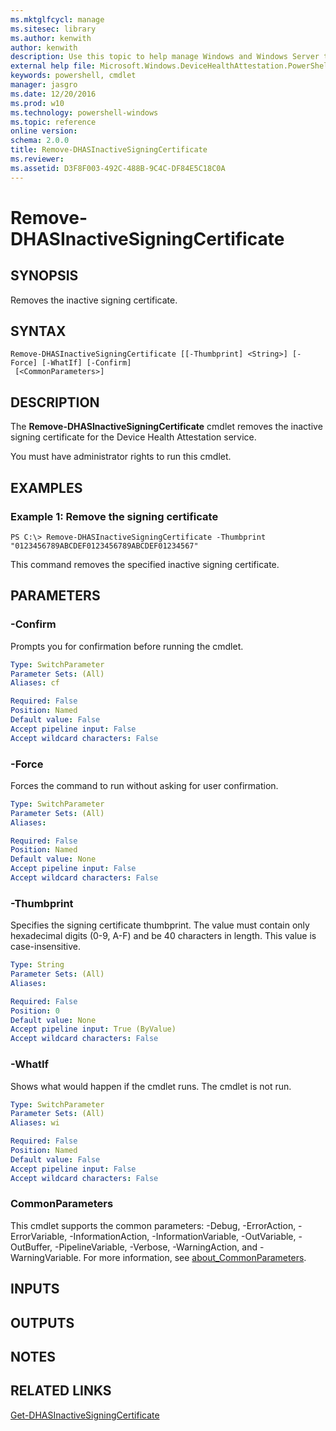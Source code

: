 ```yaml
---
ms.mktglfcycl: manage
ms.sitesec: library
ms.author: kenwith
author: kenwith
description: Use this topic to help manage Windows and Windows Server technologies with Windows PowerShell.
external help file: Microsoft.Windows.DeviceHealthAttestation.PowerShell.dll-Help.xml
keywords: powershell, cmdlet
manager: jasgro
ms.date: 12/20/2016
ms.prod: w10
ms.technology: powershell-windows
ms.topic: reference
online version: 
schema: 2.0.0
title: Remove-DHASInactiveSigningCertificate
ms.reviewer:
ms.assetid: D3F8F003-492C-488B-9C4C-DF84E5C18C0A
---
```


# Remove-DHASInactiveSigningCertificate

## SYNOPSIS
Removes the inactive signing certificate.

## SYNTAX

```
Remove-DHASInactiveSigningCertificate [[-Thumbprint] <String>] [-Force] [-WhatIf] [-Confirm]
 [<CommonParameters>]
```

## DESCRIPTION
The **Remove-DHASInactiveSigningCertificate** cmdlet removes the inactive signing certificate for the Device Health Attestation service.

You must have administrator rights to run this cmdlet.

## EXAMPLES

### Example 1: Remove the signing certificate
```
PS C:\> Remove-DHASInactiveSigningCertificate -Thumbprint "0123456789ABCDEF0123456789ABCDEF01234567"
```

This command removes the specified inactive signing certificate.

## PARAMETERS

### -Confirm
Prompts you for confirmation before running the cmdlet.

```yaml
Type: SwitchParameter
Parameter Sets: (All)
Aliases: cf

Required: False
Position: Named
Default value: False
Accept pipeline input: False
Accept wildcard characters: False
```

### -Force
Forces the command to run without asking for user confirmation.

```yaml
Type: SwitchParameter
Parameter Sets: (All)
Aliases: 

Required: False
Position: Named
Default value: None
Accept pipeline input: False
Accept wildcard characters: False
```

### -Thumbprint
Specifies the signing certificate thumbprint.
The value must contain only hexadecimal digits (0-9, A-F) and be 40 characters in length.
This value is case-insensitive.

```yaml
Type: String
Parameter Sets: (All)
Aliases: 

Required: False
Position: 0
Default value: None
Accept pipeline input: True (ByValue)
Accept wildcard characters: False
```

### -WhatIf
Shows what would happen if the cmdlet runs.
The cmdlet is not run.

```yaml
Type: SwitchParameter
Parameter Sets: (All)
Aliases: wi

Required: False
Position: Named
Default value: False
Accept pipeline input: False
Accept wildcard characters: False
```

### CommonParameters
This cmdlet supports the common parameters: -Debug, -ErrorAction, -ErrorVariable, -InformationAction, -InformationVariable, -OutVariable, -OutBuffer, -PipelineVariable, -Verbose, -WarningAction, and -WarningVariable. For more information, see [about_CommonParameters](http://go.microsoft.com/fwlink/?LinkID=113216).

## INPUTS

## OUTPUTS

## NOTES

## RELATED LINKS

[Get-DHASInactiveSigningCertificate](./Get-DHASInactiveSigningCertificate.md)
